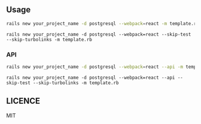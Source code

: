 ## Usage


```bash
rails new your_project_name -d postgresql --webpack=react -m template.rb
```

```
rails new your_project_name -d postgresql --webpack=react --skip-test --skip-turbolinks -m template.rb

```

### API

```bash
rails new your_project_name -d postgresql --webpack=react --api -m template.rb
```

```
rails new your_project_name -d postgresql --webpack=react --api --skip-test --skip-turbolinks -m template.rb
```

## LICENCE

MIT
